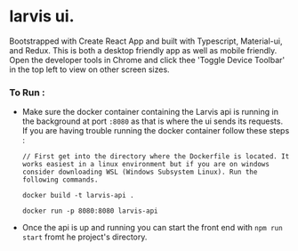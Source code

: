 # larvis ui.

Bootstrapped with Create React App and built with Typescript, Material-ui, and Redux. This is both a desktop friendly app as well as mobile friendly. Open the developer tools in Chrome and click thee 'Toggle Device Toolbar' in the top left to view on other screen sizes.

### To Run :
- Make sure the docker container containing the Larvis api is running in the background at port `:8080` as that is where the ui sends its requests. If you are having trouble running the docker container follow these steps :

  ```
  // First get into the directory where the Dockerfile is located. It works easiest in a linux environment but if you are on windows consider downloading WSL (Windows Subsystem Linux). Run the following commands.

  docker build -t larvis-api .

  docker run -p 8080:8080 larvis-api
  ```
- Once the api is up and running you can start the front end with `npm run start` fromt he project's directory.
